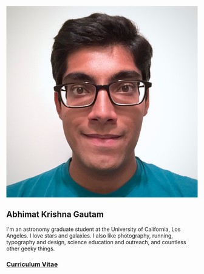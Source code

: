 ![My Face!](./Face.jpg "My Face!")

## **Abhimat Krishna Gautam**

I'm an astronomy graduate student at the University of California, Los Angeles. I love stars and galaxies. I also like photography, running, typography and design, science education and outreach, and countless other geeky things.

### [Curriculum Vitae](../cv/curriculumVitae.pdf)